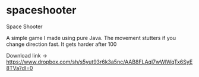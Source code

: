 # spaceshooter
Space Shooter 

A simple game I made using pure Java. The movement stutters if you change direction fast. It gets harder after 100


Download link -> https://www.dropbox.com/sh/s5yut93r6k3a5nc/AAB8FLAql7wWlWqTx6SyE8TVa?dl=0
